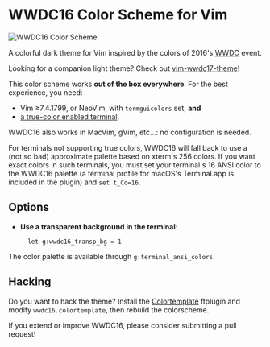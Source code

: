 # WWDC16 Color Scheme for Vim

![WWDC16 Color Scheme](https://raw.github.com/lifepillar/Resources/master/wwdc16/wwdc16.png)

A colorful dark theme for Vim inspired by the colors of 2016's
[WWDC](https://developer.apple.com/wwdc/) event.

Looking for a companion light theme? Check out
[vim-wwdc17-theme](https://github.com/lifepillar/vim-wwdc17-theme)!

This color scheme works **out of the box everywhere**. For the best experience,
you need:

- Vim ≥7.4.1799, or NeoVim, with `termguicolors` set, **and**
- [a true-color enabled terminal](https://gist.github.com/XVilka/8346728).

WWDC16 also works in MacVim, gVim, etc…: no configuration is needed.

For terminals not supporting true colors, WWDC16 will fall back to use a (not so
bad) approximate palette based on xterm's 256 colors. If you want exact colors
in such terminals, you must set your terminal's 16 ANSI color to the WWDC16
palette (a terminal profile for macOS's Terminal.app is included in the plugin)
and `set t_Co=16`.


## Options

- **Use a transparent background in the terminal:**

        let g:wwdc16_transp_bg = 1

The color palette is available through `g:terminal_ansi_colors`.


## Hacking

Do you want to hack the theme? Install the
[Colortemplate](https://github.com/lifepillar/vim-colortemplate) ftplugin and
modify `wwdc16.colortemplate`, then rebuild the colorscheme.

If you extend or improve WWDC16, please consider submitting a pull request!

